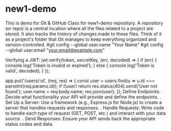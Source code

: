 # new1-demo
This is demo for Git &amp; GitHub Class for new1-demo repository.
A repository (or repo) is a central location where all the files related to a project are stored. It also tracks the history of changes made to these files. Think of it as a project's folder that Git manages to keep everything organized and version-controlled.
#git config --global user.name "Your Name"
#git config --global user.email "your.email@example.com"

Verifying a JWT:
jwt.verify(token, secretKey, (err, decoded) => {
  if (err) {
    console.log('Token is invalid or expired');
  } else {
    console.log('Token is valid', decoded);
  }
});

app.put('/users/:id', (req, res) => {
  const user = users.find(u => u.id === parseInt(req.params.id));
  if (!user) return res.status(404).send('User not found');
  user.name = req.body.name;
  res.json(user);
});
Define Endpoints: Decide what functionality your API will provide and define the endpoints.
. Set Up a Server: Use a framework (e.g., Express.js for Node.js) to create a server that handles requests and responses.
. Handle Requests: Write code to handle each type of request (GET, POST, etc.) and interact with your data source.
. Send Responses: Ensure your API sends back the appropriate status codes and data.
